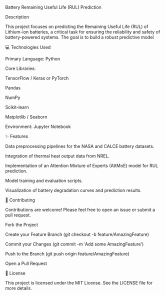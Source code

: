 Battery Remaining Useful Life (RUL) Prediction

Description

This project focuses on predicting the Remaining Useful Life (RUL) of Lithium-ion batteries, a critical task for ensuring the reliability and safety of battery-powered systems. The goal is to build a robust predictive model 



💻 Technologies Used


Primary Language: Python

Core Libraries:

TensorFlow / Keras or PyTorch

Pandas

NumPy

Scikit-learn

Matplotlib / Seaborn

Environment: Jupyter Notebook



✨ Features



Data preprocessing pipelines for the NASA and CALCE battery datasets.

Integration of thermal heat output data from NREL.

Implementation of an Attention Mixture of Experts (AttMoE) model for RUL prediction.

Model training and evaluation scripts.

Visualization of battery degradation curves and prediction results.

🤝 Contributing


Contributions are welcome! Please feel free to open an issue or submit a pull request.

Fork the Project

Create your Feature Branch (git checkout -b feature/AmazingFeature)

Commit your Changes (git commit -m 'Add some AmazingFeature')

Push to the Branch (git push origin feature/AmazingFeature)

Open a Pull Request

📄 License


This project is licensed under the MIT License. See the LICENSE file for more details.
